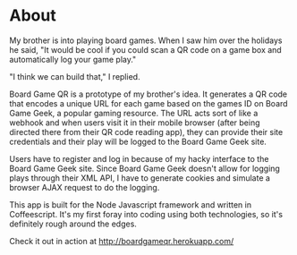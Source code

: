 About
=====

My brother is into playing board games.  When I saw him over the holidays
he said, "It would be cool if you could scan a QR code on a game box and
automatically log your game play."  

"I think we can build that," I replied.

Board Game QR is a prototype of my brother's idea.  It generates a QR code
that encodes a unique URL for each game based on the games ID on
Board Game Geek, a popular gaming resource.  The URL acts sort of like a
webhook and when users visit it in their mobile browser (after being
directed there from their QR code reading app), they can provide their site
credentials and their play will be logged to the Board Game Geek site.

Users have to register and log in because of my hacky interface to the
Board Game Geek site. Since Board Game Geek doesn't allow for logging
plays through their XML API, I have to generate cookies and simulate a
browser AJAX request to do the logging.

This app is built for the Node Javascript framework and written in
Coffeescript. It's my first foray into coding using both technologies,
so it's definitely rough around the edges.

Check it out in action at http://boardgameqr.herokuapp.com/
